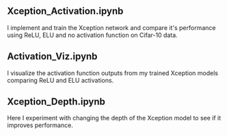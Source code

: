 ## Xception_Activation.ipynb
I implement and train the Xception network and compare it's performance using ReLU, ELU and no activation function on Cifar-10 data.

## Activation_Viz.ipynb
I visualize the activation function outputs from my trained Xception models comparing ReLU and ELU activations.

## Xception_Depth.ipynb
Here I experiment with changing the depth of the Xception model to see if it improves performance.
